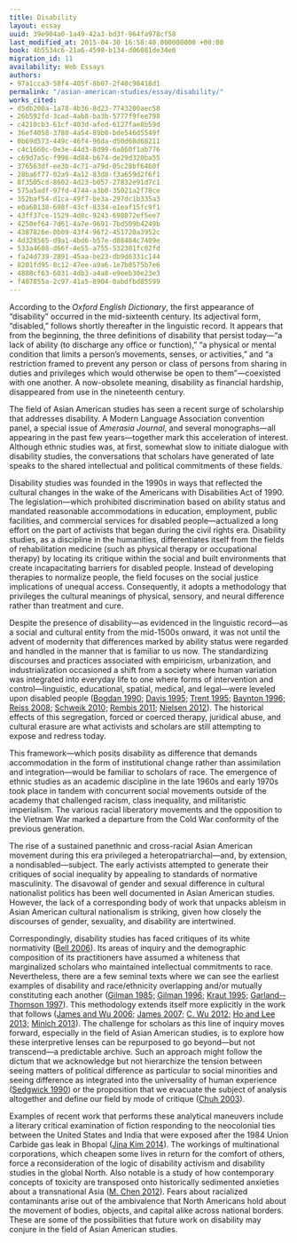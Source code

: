 ```yaml
---
title: Disability
layout: essay
uuid: 39e904a0-1a49-42a3-bd3f-964fa978cf58
last_modified_at: 2015-04-30 16:58:40.000000000 +00:00
book: 4b5534c6-21a6-4598-b134-d06081de34e6
migration_id: 11
availability: Web Essays
authors:
- 97a1cca3-58f4-405f-8b07-2f40c98418d1
permalink: "/asian-american-studies/essay/disability/"
works_cited:
- d5db200a-1a78-4b36-8d23-7743200aec58
- 26b592fd-3cad-4ab8-ba3b-5777f9fee798
- c4210cb3-61cf-403d-afed-6127fae8b59d
- 36ef4058-3780-4a54-89b0-bde546d5549f
- 0b69d573-449c-46f4-96da-d50d68d68211
- c4c1660c-0e3e-44d3-8d99-6a860f1ab776
- c69d7a5c-f996-4d84-b674-de29d320ba55
- 376563df-ee3b-4c71-a79d-05c28bf6460f
- 28ba6f77-02a9-4a12-83d8-f3a659d2f6f1
- 8f3505cd-8602-4d23-b057-27832e91d7c1
- 575a5adf-97fd-4744-a3b0-35021a2f78ce
- 352baf54-d1ca-49f7-be3a-297dc1b335a3
- e0a60138-698f-43cf-8334-e1eaf15fc9f1
- 43ff37ce-1529-4d8c-9243-698072ef5ee7
- 4250ef64-7d61-4a7e-9691-7bd509b4249b
- 4387826e-0b09-43f4-96f2-451720a3952c
- 4d328565-d9a1-4bd6-b57e-d88484c7409e
- 533a4608-d66f-4e55-a755-532301fc02fd
- fa24d739-2891-45aa-be23-db9d6331c144
- 8201fd95-8c12-47ee-a9a6-1e7b0575b7e6
- 4888cf63-6031-4db3-a4a8-e9eeb30e23e3
- f407855a-2c97-41a5-8904-0abdfbd85599
---
```


According to the _Oxford English Dictionary_, the first appearance of “disability” occurred in the mid-­sixteenth century. Its adjectival form, “disabled,” follows shortly thereafter in the linguistic record. It appears that from the beginning, the three definitions of disability that persist today—­“a lack of ability (to discharge any office or function),” “a physical or mental condition that limits a person’s movements, senses, or activities,” and “a restriction framed to prevent any person or class of persons from sharing in duties and privileges which would otherwise be open to them”—­coexisted with one another. A now-­obsolete meaning, disability as financial hardship, disappeared from use in the nineteenth century.

The field of Asian American studies has seen a recent surge of scholarship that addresses disability. A Modern Language Association convention panel, a special issue of _Amerasia Journal_, and several monographs—­all appearing in the past few years—­together mark this acceleration of interest. Although ethnic studies was, at first, somewhat slow to initiate dialogue with disability studies, the conversations that scholars have generated of late speaks to the shared intellectual and political commitments of these fields.

Disability studies was founded in the 1990s in ways that reflected the cultural changes in the wake of the Americans with Disabilities Act of 1990. The legislation—­which prohibited discrimination based on ability status and mandated reasonable accommodations in education, employment, public facilities, and commercial services for disabled people—­actualized a long effort on the part of activists that began during the civil rights era. Disability studies, as a discipline in the humanities, differentiates itself from the fields of rehabilitation medicine (such as physical therapy or occupational therapy) by locating its critique within the social and built environments that create incapacitating barriers for disabled people. Instead of developing therapies to normalize people, the field focuses on the social justice implications of unequal access. Consequently, it adopts a methodology that privileges the cultural meanings of physical, sensory, and neural difference rather than treatment and cure.

Despite the presence of disability—­as evidenced in the linguistic record—­as a social and cultural entity from the mid-­1500s onward, it was not until the advent of modernity that differences marked by ability status were regarded and handled in the manner that is familiar to us now. The standardizing discourses and practices associated with empiricism, urbanization, and industrialization occasioned a shift from a society where human variation was integrated into everyday life to one where forms of intervention and control—­linguistic, educational, spatial, medical, and legal—­were leveled upon disabled people ([Bogdan 1990;](/asian-american-studies/works_cited/bogdan-robert/ "Bogdan, Robert.") [Davis 1995;](/asian-american-studies/works_cited/davis-lennard-j/ "Davis, Lennard J.") [Trent 1995;](/asian-american-studies/works_cited/trent-james/ "Trent, James.") [Baynton 1996;](/asian-american-studies/works_cited/baynton-douglas/ "Baynton, Douglas") [Reiss 2008;](/asian-american-studies/works_cited/reiss-benjamin/ "Reiss, Benjamin.") [Schweik 2010;](/asian-american-studies/works_cited/schweik-susan/ "Schweik, Susan.") [Rembis 2011;](/asian-american-studies/works_cited/rembis-michael/ "Rembis, Michael.") [Nielsen 2012](/asian-american-studies/works_cited/neilsen-kim/ "Neilsen, Kim.")). The historical effects of this segregation, forced or coerced therapy, juridical abuse, and cultural erasure are what activists and scholars are still attempting to expose and redress today.

This framework—­which posits disability as difference that demands accommodation in the form of institutional change rather than assimilation and integration—­would be familiar to scholars of race. The emergence of ethnic studies as an academic discipline in the late 1960s and early 1970s took place in tandem with concurrent social movements outside of the academy that challenged racism, class inequality, and militaristic imperialism. The various racial liberatory movements and the opposition to the Vietnam War marked a departure from the Cold War conformity of the previous generation.

The rise of a sustained panethnic and cross-­racial Asian American movement during this era privileged a heteropatriarchal—­and, by extension, a nondisabled—­subject. The early activists attempted to generate their critiques of social inequality by appealing to standards of normative masculinity. The disavowal of gender and sexual difference in cultural nationalist politics has been well documented in Asian American studies. However, the lack of a corresponding body of work that unpacks ableism in Asian American cultural nationalism is striking, given how closely the discourses of gender, sexuality, and disability are intertwined.

Correspondingly, disability studies has faced critiques of its white normativity ([Bell 2006](/asian-american-studies/works_cited/bell-chris/ "Bell, Chris.")). Its areas of inquiry and the demographic composition of its practitioners have assumed a whiteness that marginalized scholars who maintained intellectual commitments to race. Nevertheless, there are a few seminal texts where we can see the earliest examples of disability and race/ethnicity overlapping and/or mutually constituting each another ([Gilman 1985;](/asian-american-studies/works_cited/gilman-sander/ "Gilman, Sander.") [Gilman 1996;](/asian-american-studies/works_cited/gilman-sander-se/ "Gilman, Sander.SE") [Kraut 1995;](/asian-american-studies/works_cited/kraut-alan-m/ "Kraut, Alan M.") [Garland-­Thomson 1997](/asian-american-studies/works_cited/garland-thomson-rosemarie/ "Garland-Thomson, Rosemarie.")). This methodology extends itself more explicitly in the work that follows ([James and Wu 2006;](/asian-american-studies/works_cited/james-jennifer-and-cynthia-wu-eds/ "James, Jenniferand Cynthia Wu, eds.") [James 2007;](/asian-american-studies/works_cited/james-jennifer/ "James, Jennifer.") [C. Wu 2012;](/asian-american-studies/works_cited/wu-cynthia/ "Wu, Cynthia.") [Ho and Lee 2013;](/asian-american-studies/works_cited/ho-jennifer-and-james-kyung-jin-lee-eds/ "Ho, Jennifer, and James Kyung-Jin Lee, eds.") [Minich 2013](/asian-american-studies/works_cited/minich-julie/ "Minich, Julie.")). The challenge for scholars as this line of inquiry moves forward, especially in the field of Asian American studies, is to explore how these interpretive lenses can be repurposed to go beyond—­but not transcend—­a predictable archive. Such an approach might follow the dictum that we acknowledge but not hierarchize the tension between seeing matters of political difference as particular to social minorities and seeing difference as integrated into the universality of human experience ([Sedgwick 1990](/asian-american-studies/works_cited/sedgwick-eve-kosofsky/ "Sedgwick, Eve Kosofsky.")) or the proposition that we evacuate the subject of analysis altogether and define our field by mode of critique ([Chuh 2003](/asian-american-studies/works_cited/chuh-kandice/ "Chuh, Kandice.")).

Examples of recent work that performs these analytical maneuvers include a literary critical examination of fiction responding to the neocolonial ties between the United States and India that were exposed after the 1984 Union Carbide gas leak in Bhopal ([Jina Kim 2014](/asian-american-studies/works_cited/kim-jina/ "Kim, Jina.")). The workings of multinational corporations, which cheapen some lives in return for the comfort of others, force a reconsideration of the logic of disability activism and disability studies in the global North. Also notable is a study of how contemporary concepts of toxicity are transposed onto historically sedimented anxieties about a transnational Asia ([M. Chen 2012](/asian-american-studies/works_cited/chen-mel/ "Chen, Mel.")). Fears about racialized contaminants arise out of the ambivalence that North Americans hold about the movement of bodies, objects, and capital alike across national borders. These are some of the possibilities that future work on disability may conjure in the field of Asian American studies.

